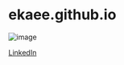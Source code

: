 # ekaee.github.io

![image](https://2.bp.blogspot.com/-vET5cG2f0MI/T21Dcq0wWQI/AAAAAAAA5fA/ucc5v-_VK_4/s1600/Area+no+Kishi-+12+-+Large+05.jpg)


[LinkedIn](https://www.linkedin.com/in/ekaanshsingh/)

